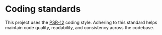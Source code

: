 # Coding standards

This project uses the [PSR-12](https://www.php-fig.org/psr/psr-12/) coding style. Adhering to this standard helps
maintain code quality, readability, and consistency across the codebase.